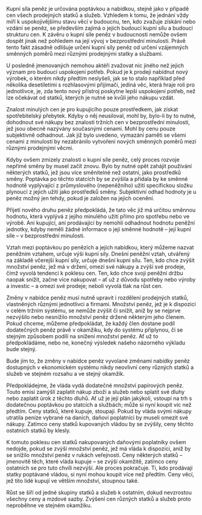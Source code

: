 Kupní síla peněz je určována poptávkou a nabídkou, stejně jako v případě cen všech prodejných statků a služeb. Vzhledem k tomu, že jednání vždy míří k uspokojivějšímu stavu věcí v budoucnu, ten, kdo zvažuje získání nebo vzdání se peněz, se především zajímá o jejich budoucí kupní sílu a budoucí strukturu cen. K závěru o kupní síle peněz v budoucnosti nemůže ovšem dospět jinak než pohledem na její vývoj v bezprostřední minulosti. Právě tento fakt zásadně odlišuje určení kupní síly peněz od určení vzájemných směnných poměrů mezi různými prodejnými statky a službami.

U posledně jmenovaných nemohou aktéři zvažovat nic jiného než jejich význam pro budoucí uspokojení potřeb. Pokud je k prodeji nabídnut nový výrobek, o kterém nikdy předtím neslyšeli, jak se to stalo například před několika desetiletími s rozhlasovými přijímači, jediná věc, která hraje roli pro jednotlivce, je, zda tento nový přístroj poskytne lepší uspokojení potřeb, než lze očekávat od statků, kterých je nutné se kvůli jeho nákupu vzdát.

Znalost minulých cen je pro kupujícího pouze prostředkem, jak získat spotřebitelský přebytek. Kdyby o něj neusiloval, mohl by, bylo-li by to nutné, dohodnout své nákupy bez znalosti tržních cen v bezprostřední minulosti, jež jsou obecně nazývány současnými cenami. Mohl by cenu pouze subjektivně odhadnout. Jak již bylo uvedeno, vymazání paměti se všemi cenami z minulosti by nezabránilo vytvoření nových směnných poměrů mezi různými prodejnými věcmi.

Kdyby ovšem zmizely znalosti o kupní síle peněz, celý proces rozvoje nepřímé směny by musel začít znovu. Bylo by nutné opět zahájit používání některých statků, jež jsou více směnitelné než ostatní, jako prostředků směny. Poptávka po těchto statcích by se zvýšila a přidala by ke směnné hodnotě vyplývající z průmyslového (nepeněžního) užití specifickou složku plynoucí z jejich užití jako prostředků směny. Subjektivní odhad hodnoty je u peněz možný jen tehdy, pokud je založen na jejich ocenění.

Přijetí nového druhu peněz předpokládá, že tato věc již má určitou směnnou hodnotu, která vyplývá z jejího minulého užití přímo pro spotřebu nebo ve výrobě. Ani kupující, ani prodávající by nemohli odhadnout hodnotu peněžní jednotky, kdyby neměli žádné informace o její směnné hodnotě – její kupní síle – v bezprostřední minulosti.

Vztah mezi poptávkou po penězích a jejich nabídkou, který můžeme nazvat peněžním vztahem, určuje výši kupní síly. Dnešní peněžní vztah, utvářený na základě včerejší kupní síly, určuje dnešní kupní sílu. Ten, kdo chce zvýšit množství peněz, jež má v držení, omezí své nákupy a zvýší své prodeje, čímž vyvolá tendenci k poklesu cen. Ten, kdo chce svoji peněžní držbu naopak snížit, začne více nakupovat – ať už z důvodu spotřeby nebo výroby a investic – a omezí své prodeje; neboli vyvolá tlak na růst cen.

Změny v nabídce peněz musí nutně upravit i rozdělení prodejných statků, vlastněných různými jednotlivci a firmami. Množství peněz, jež je k dispozici v celém tržním systému, se nemůže zvýšit či snížit, aniž by se nejprve nezvýšilo nebo nesnížilo množství peněz držené některým jeho členem. Pokud chceme, můžeme předpokládat, že každý člen dostane podíl dodatečných peněz právě v okamžiku, kdy do systému připlynou, či se stejným způsobem podílí na snížení množství peněz. Ať už to předpokládáme, nebo ne, konečný výsledek našeho názorného výkladu bude stejný.

Bude jím to, že změny v nabídce peněz vyvolané změnami nabídky peněz dostupných v ekonomickém systému nikdy neovlivní ceny různých statků a služeb ve stejném rozsahu a ve stejný okamžik.

Předpokládejme, že vláda vydá dodatečné množství papírových peněz. Touto emisí zamýšlí zaplatit nákup zboží a služeb nebo splatit své dluhy nebo zaplatit úrok z těchto dluhů. Ať už je její plán jakýkoli, vstoupí na trh s dodatečnou poptávkou po statcích a službách; může si nyní koupit víc než předtím. Ceny statků, které kupuje, stoupají. Pokud by vláda svými nákupy utratila peníze vybrané na daních, daňoví poplatníci by museli omezit své nákupy. Zatímco ceny statků kupovaných vládou by se zvýšily, ceny těchto ostatních statků by klesly.

K tomuto poklesu cen statků nakupovaných daňovými poplatníky ovšem nedojde, pokud se zvýší množství peněz, jež má vláda k dispozici, aniž by se snížilo množství peněz v rukách veřejnosti. Ceny některých statků – jmenovitě těch, které vláda kupuje – se zvýší okamžitě, zatímco ceny ostatních se pro tuto chvíli nezvýší. Ale proces pokračuje. Ti, kdo prodávají statky poptávané vládou, si nyní mohou koupit více než předtím. Ceny věcí, jež tito lidé kupují ve větším množství, stoupnou také.

Růst se šíří od jedné skupiny statků a služeb k ostatním, dokud nevzrostou všechny ceny a mzdové sazby. Zvýšení cen různých statků a služeb proto neproběhne ve stejném okamžiku.